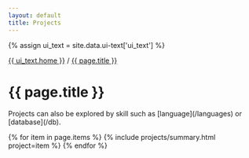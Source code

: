 ```yaml
---
layout: default
title: Projects
---
```


{% assign ui_text = site.data.ui-text['ui_text'] %}

<div class="section spacer"></div>

<div class="section bread">
	<div class="content">
		<div class="h-subtitle typed-bread-template">
			<p><a href="{{ site.url }}">{{ ui_text.home }}</a> / <a href="{{ page.url }}">{{ page.title }}</a></p>
		</div>
		<span class="typed-bread"></span>
	</div>
</div>

<div class="section title">
	<div class="content">
		<h1>{{ page.title }}</h1>
    <p>
Projects can also be explored by skill such as [language](/languages) or [database](/db).
    </p>
	</div>
</div>

<div class="section">
	<div class="content">
{% for item in page.items %}
  {% include projects/summary.html project=item %}
{% endfor %}
	</div>
</div>
